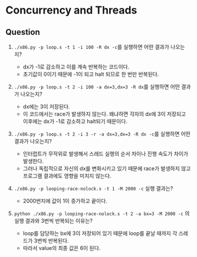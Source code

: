 # Concurrency and Threads

## Question

1. `./x86.py -p loop.s -t 1 -i 100 -R dx -c`를 실행하면 어떤 결과가 나오는지?
   - dx가 -1로 감소하고 이를 계속 반복하는 코드이다.
   - 초기값이 0이기 때문에 -1이 되고 halt 되므로 한 번만 반복된다.
  
2. `./x86.py -p loop.s -t 2 -i 100 -a dx=3,dx=3 -R dx`를 실행하면 어떤 결과가 나오는지?
   - dx에는 3이 저장된다.
   - 이 코드에서는 race가 발생하지 않는다. 왜냐하면 각자의 dx에 3이 저장되고 이후에는 dx가 -1로 감소하고 halt되기 때문이다.

3. `./x86.py -p loop.s -t 2 -i 3 -r -a dx=3,dx=3 -R dx -c`를 실행하면 어떤 결과가 나오는지?
   - 인터럽트가 무작위로 발생해서 스레드 실행의 순서 차이나 진행 속도가 차이가 발생한다.
   - 그러나 독립적으로 자신의 dx를 변화시키고 있기 때문에 race가 발생하지 않고 프로그램 결과에도 영향을 미치지 않는다.

4. `./x86.py -p looping-race-nolock.s -t 1 -M 2000 -c` 실행 결과는?
    - 2000번지에 값이 1이 증가하고 끝이다.

5. `python ./x86.py -p looping-race-nolock.s -t 2 -a bx=3 -M 2000 -c` 의 실행 결과와 3번씩 반복되는 이유는?
    - loop를 담당하는 bx에 3이 저장되어 있기 때문에 loop를 끝날 때까지 각 스레드가 3번씩 반복된다.
    - 따라서 value의 최종 값은 6이 된다.
